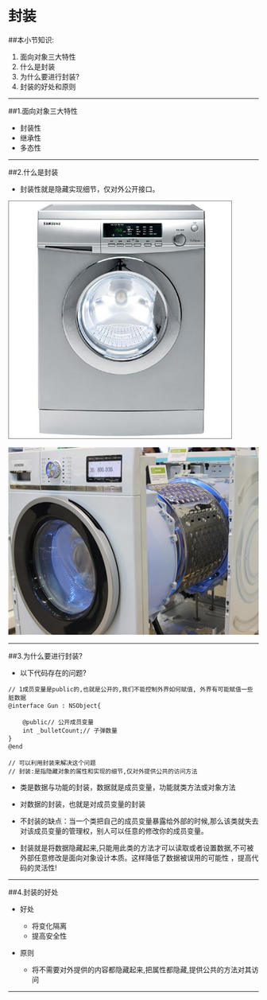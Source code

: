 # 封装
##本小节知识:
1. 面向对象三大特性
2. 什么是封装
3. 为什么要进行封装?
4. 封装的好处和原则

---

##1.面向对象三大特性
- 封装性
- 继承性
- 多态性

---


##2.什么是封装
- 封装性就是隐藏实现细节，仅对外公开接口。

![](images/a0/01300000241358127703362578572.jpg)

![](images/a0/163157537.jpg)

---

##3.为什么要进行封装?
- 以下代码存在的问题?

```objc
// 1成员变量是public的,也就是公开的,我们不能控制外界如何赋值, 外界有可能赋值一些脏数据
@interface Gun : NSObject{

    @public// 公开成员变量
    int _bulletCount;// 子弹数量
}
@end

// 可以利用封装来解决这个问题
// 封装:是指隐藏对象的属性和实现的细节,仅对外提供公共的访问方法
```

- 类是数据与功能的封装，数据就是成员变量，功能就类方法或对象方法

- 对数据的封装，也就是对成员变量的封装

- 不封装的缺点：当一个类把自己的成员变量暴露给外部的时候,那么该类就失去对该成员变量的管理权，别人可以任意的修改你的成员变量。

- 封装就是将数据隐藏起来,只能用此类的方法才可以读取或者设置数据,不可被外部任意修改是面向对象设计本质。这样降低了数据被误用的可能性 ，提高代码的灵活性!

---

##4.封装的好处
- 好处
    + 将变化隔离
    + 提高安全性

- 原则
    + 将不需要对外提供的内容都隐藏起来,把属性都隐藏,提供公共的方法对其访问

---
